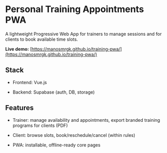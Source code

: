 # Personal Training Appointments PWA

A lightweight Progressive Web App for trainers to manage sessions and for clients to book available time slots.

**Live demo:** [https://manosmrgk.github.io/training-pwa/](https://manosmrgk.github.io/training-pwa/)

## Stack

- Frontend: Vue.js

- Backend: Supabase (auth, DB, storage)

## Features

- Trainer: manage availability and appointments, export branded training programs for clients (PDF)

- Client: browse slots, book/reschedule/cancel (within rules)

- PWA: installable, offline-ready core pages
